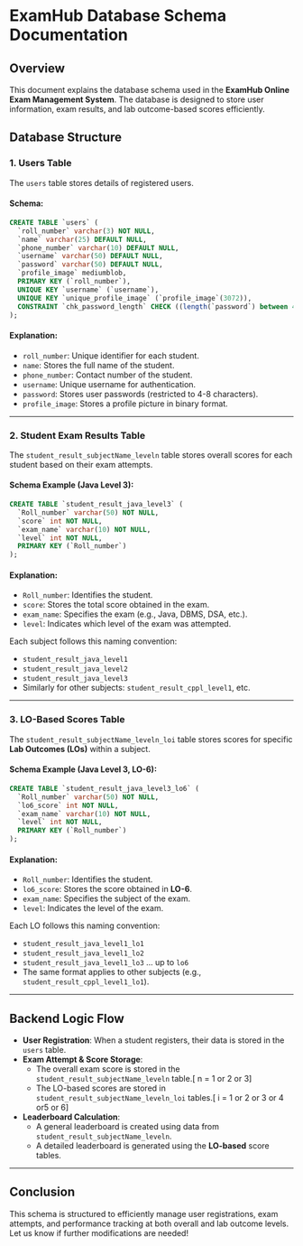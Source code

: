# ExamHub Database Schema Documentation

## Overview
This document explains the database schema used in the **ExamHub Online Exam Management System**. The database is designed to store user information, exam results, and lab outcome-based scores efficiently.

## Database Structure

### 1. Users Table
The `users` table stores details of registered users.

#### **Schema:**
```sql
CREATE TABLE `users` (
  `roll_number` varchar(3) NOT NULL,
  `name` varchar(25) DEFAULT NULL,
  `phone_number` varchar(10) DEFAULT NULL,
  `username` varchar(50) DEFAULT NULL,
  `password` varchar(50) DEFAULT NULL,
  `profile_image` mediumblob,
  PRIMARY KEY (`roll_number`),
  UNIQUE KEY `username` (`username`),
  UNIQUE KEY `unique_profile_image` (`profile_image`(3072)),
  CONSTRAINT `chk_password_length` CHECK ((length(`password`) between 4 and 8))
);
```

#### **Explanation:**
- `roll_number`: Unique identifier for each student.
- `name`: Stores the full name of the student.
- `phone_number`: Contact number of the student.
- `username`: Unique username for authentication.
- `password`: Stores user passwords (restricted to 4-8 characters).
- `profile_image`: Stores a profile picture in binary format.

---

### 2. Student Exam Results Table
The `student_result_subjectName_leveln` table stores overall scores for each student based on their exam attempts.

#### **Schema Example (Java Level 3):**
```sql
CREATE TABLE `student_result_java_level3` (
  `Roll_number` varchar(50) NOT NULL,
  `score` int NOT NULL,
  `exam_name` varchar(10) NOT NULL,
  `level` int NOT NULL,
  PRIMARY KEY (`Roll_number`)
);
```

#### **Explanation:**
- `Roll_number`: Identifies the student.
- `score`: Stores the total score obtained in the exam.
- `exam_name`: Specifies the exam (e.g., Java, DBMS, DSA, etc.).
- `level`: Indicates which level of the exam was attempted.

Each subject follows this naming convention:
- `student_result_java_level1`
- `student_result_java_level2`
- `student_result_java_level3`
- Similarly for other subjects: `student_result_cppl_level1`, etc.

---

### 3. LO-Based Scores Table
The `student_result_subjectName_leveln_loi` table stores scores for specific **Lab Outcomes (LOs)** within a subject.

#### **Schema Example (Java Level 3, LO-6):**
```sql
CREATE TABLE `student_result_java_level3_lo6` (
  `Roll_number` varchar(50) NOT NULL,
  `lo6_score` int NOT NULL,
  `exam_name` varchar(10) NOT NULL,
  `level` int NOT NULL,
  PRIMARY KEY (`Roll_number`)
);
```

#### **Explanation:**
- `Roll_number`: Identifies the student.
- `lo6_score`: Stores the score obtained in **LO-6**.
- `exam_name`: Specifies the subject of the exam.
- `level`: Indicates the level of the exam.

Each LO follows this naming convention:
- `student_result_java_level1_lo1`
- `student_result_java_level1_lo2`
- `student_result_java_level1_lo3` ... up to `lo6`
- The same format applies to other subjects (e.g., `student_result_cppl_level1_lo1`).

---

## Backend Logic Flow
- **User Registration**: When a student registers, their data is stored in the `users` table.
- **Exam Attempt & Score Storage**:
  - The overall exam score is stored in the `student_result_subjectName_leveln` table.[ n = 1 or 2 or 3]
  - The LO-based scores are stored in `student_result_subjectName_leveln_loi` tables.[ i = 1 or 2 or 3 or 4 or5 or 6]
- **Leaderboard Calculation**:
  - A general leaderboard is created using data from `student_result_subjectName_leveln`.
  - A detailed leaderboard is generated using the **LO-based** score tables.

---

## Conclusion
This schema is structured to efficiently manage user registrations, exam attempts, and performance tracking at both overall and lab outcome levels. Let us know if further modifications are needed!

